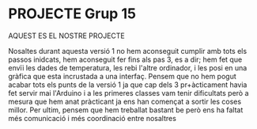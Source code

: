 # PROJECTE Grup 15
AQUEST ES EL NOSTRE PROJECTE

Nosaltes durant aquesta versió 1 no hem aconseguit cumplir amb tots els passos inidcats, hem aconseguit fer fins als pas 3, es a dir; hem fet que envïi les dades de temperatura, les rebi l'altre ordinador, i les posi en una gràfica que esta incrustada a una interfaç. Pensem que no hem pogut acabar tots els punts de la versió 1 ja que cap dels 3 pr+àcticament havia fet servir mai l'Arduino i a les primeres classes vam tenir dificultats però a mesura que hem anat pràcticant ja ens han començat a sortir les coses millor. Per ultim, pensem que hem treballat bastant be però ens ha faltat més comunicació i més coordinació entre nosaltres
